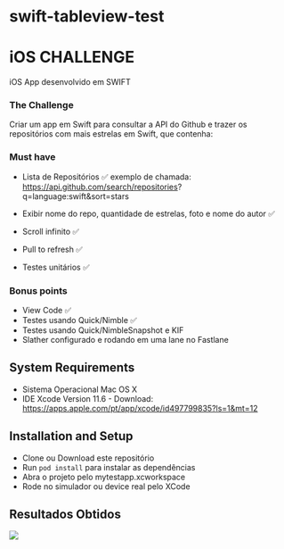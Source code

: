 # swift-tableview-test

# iOS CHALLENGE

iOS App desenvolvido em SWIFT

### The Challenge

Criar um app em Swift para consultar a API do Github e trazer os repositórios com mais estrelas em Swift, que contenha:

### Must have

- Lista de Repositórios ✅
exemplo de chamada:
https://api.github.com/search/repositories?
q=language:swift&sort=stars

- Exibir nome do repo, quantidade de estrelas, foto e nome do autor ✅
- Scroll infinito ✅
- Pull to refresh ✅
- Testes unitários ✅

### Bonus points

-   View Code ✅
-   Testes usando Quick/Nimble ✅
-   Testes usando Quick/NimbleSnapshot e KIF
-   Slather configurado e rodando em uma lane no Fastlane 

## System Requirements

-   Sistema Operacional Mac OS X
-   IDE Xcode Version 11.6 - Download: https://apps.apple.com/pt/app/xcode/id497799835?ls=1&mt=12

## Installation and Setup

-   Clone ou Download este repositório
-   Run `pod install` para instalar as dependências
-   Abra o projeto pelo mytestapp.xcworkspace
-   Rode no simulador ou device real pelo XCode

## Resultados Obtidos

![](https://media.giphy.com/media/Uy3KpUfgXYkKykI5rc/giphy.gif)

